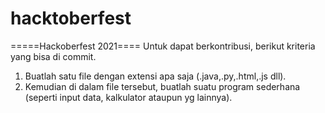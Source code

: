 # hacktoberfest
=====Hackoberfest 2021====
Untuk dapat berkontribusi, berikut kriteria yang bisa di commit.

1. Buatlah satu file dengan extensi apa saja (.java,.py,.html,.js dll).
2. Kemudian di dalam file tersebut, buatlah suatu program sederhana (seperti input data, kalkulator ataupun yg lainnya).
